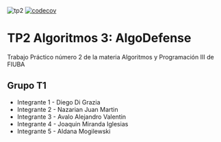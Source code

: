 ![tp2](https://github.com/Aldumogi/AlgoDefense/actions/workflows/build.yml/badge.svg) [![codecov](https://codecov.io/gh/Aldumogi/AlgoDefense/branch/master/graph/badge.svg)](https://app.codecov.io/gh/Aldumogi/AlgoDefense)

# TP2 Algoritmos 3: AlgoDefense
Trabajo Práctico número 2 de la materia Algoritmos y Programación III de FIUBA

## Grupo T1
- Integrante 1 - Diego Di Grazia
- Integrante 2 - Nazarian Juan Martin
- Integrante 3 - Avalo Alejandro Valentin
- Integrante 4 - Joaquin Miranda Iglesias
- Integrante 5 - Aldana Mogilewski 
